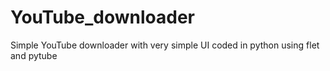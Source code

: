 # YouTube_downloader
Simple YouTube downloader with very simple UI coded in python using flet and pytube
